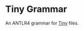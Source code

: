 # Tiny Grammar

An ANTLR4 grammar for [Tiny](https://en.wikipedia.org/wiki/Tiny_programming_language) files.